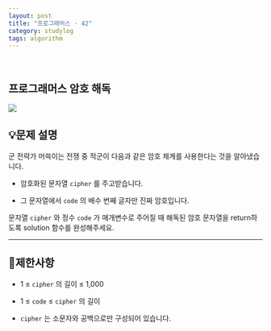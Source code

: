 ```yaml
---
layout: post
title: "프로그래머스 - 42"
category: studylog
tags: algorithm
---
```


<br>

## 프로그래머스 암호 해독


![](https://velog.velcdn.com/images/dlsdud9098/post/e1464da6-734f-4172-a5d3-8df73b71a328/image.png)
## 💡문제 설명
군 전략가 머쓱이는 전쟁 중 적군이 다음과 같은 암호 체계를 사용한다는 것을 알아냈습니다.


* 암호화된 문자열 ```cipher```
를 주고받습니다.




* 그 문자열에서 ```code```
의 배수 번째 글자만 진짜 암호입니다.


문자열 ```cipher```
와 정수 ```code```
가 매개변수로 주어질 때 해독된 암호 문자열을 return하도록 solution 함수를 완성해주세요.


---




## 🚫제한사항


* 1 ≤ ```cipher```
의 길이 ≤ 1,000




* 1 ≤ ```code```
 ≤ ```cipher```
의 길이




* ```cipher```
는 소문자와 공백으로만 구성되어 있습니다.
